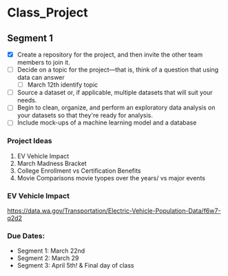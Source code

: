 # Class_Project

## Segment 1
- [x] Create a repository for the project, and then invite the other team members to join it.
- [ ] Decide on a topic for the project—that is, think of a question that using data can answer
  - [ ]  March 12th identify topic
- [ ] Source a dataset or, if applicable, multiple datasets that will suit your needs.
- [ ] Begin to clean, organize, and perform an exploratory data analysis on your datasets so that they're ready for analysis.
- [ ] Include mock-ups of a machine learning model and a database

### Project Ideas
1. EV Vehicle Impact
3. March Madness Bracket
4. College Enrollment vs Certification Benefits
5. Movie Comparisons movie tyopes over the years/ vs major events

### EV Vehicle Impact
https://data.wa.gov/Transportation/Electric-Vehicle-Population-Data/f6w7-q2d2




### Due Dates: 
 - Segment 1: March 22nd 
 - Segment 2: March 29
 - Segment 3: April 5th! & Final day of class
